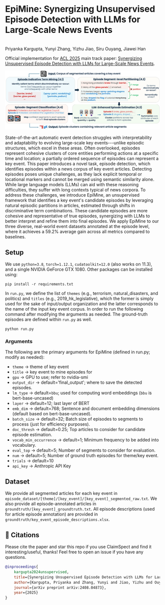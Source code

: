 # EpiMine: Synergizing Unsupervised Episode Detection with LLMs for Large-Scale News Events
<br>Priyanka Kargupta, Yunyi Zhang, Yizhu Jiao, Siru Ouyang, Jiawei Han</a>


Official implementation for [ACL 2025](https://2025.aclweb.org/) main track paper: [Synergizing Unsupervised Episode Detection with LLMs for Large-Scale News Events](https://arxiv.org/abs/2408.04873).

![Framework Diagram of EpiMine](https://github.com/pkargupta/epimine/blob/main/framework.png)

State-of-the-art automatic event detection struggles with interpretability and adaptability to evolving large-scale key events---unlike episodic structures, which excel in these areas. Often overlooked, episodes represent cohesive clusters of core entities performing actions at a specific time and location; a partially ordered sequence of episodes can represent a key event. This paper introduces a novel task, episode detection, which identifies episodes within a news corpus of key event articles. Detecting episodes poses unique challenges, as they lack explicit temporal or locational markers and cannot be merged using semantic similarity alone. While large language models (LLMs) can aid with these reasoning difficulties, they suffer with long contexts typical of news corpora. To address these challenges, we introduce EpiMine, an unsupervised framework that identifies a key event's candidate episodes by leveraging natural episodic partitions in articles, estimated through shifts in discriminative term combinations. These candidate episodes are more cohesive and representative of true episodes, synergizing with LLMs to better interpret and refine them into final episodes. We apply EpiMine to our three diverse, real-world event datasets annotated at the episode level, where it achieves a 59.2% average gain across all metrics compared to baselines.

## Setup
We use `python=3.8`, `torch=1.12.1`, `cudatoolkit=12.0` (also works on 11.3), and a single NVIDIA GeForce GTX 1080. Other packages can be installed using:
```
pip install -r requirements.txt
```

In `run.py`, we define the list of `themes` (e.g., terrorism, natural_disasters, and politics) and `titles` (e.g., 2019_hk_legislative), which the former is simply used for the sake of input/output organization and the latter corresponds to the name of the input key event corpus. In order to run the following command after modifying the arguments as needed. The ground-truth episodes are defined within `run.py` as well.

```
python run.py
```
### Arguments
The following are the primary arguments for EpiMine (defined in run.py; modify as needed):

- `theme` $\rightarrow$ theme of key event
- `title` $\rightarrow$ key event to mine episodes for
- `gpu` $\rightarrow$ GPU to use; refer to nvidia-smi
- `output_dir` $\rightarrow$ default='final_output'; where to save the detected episodes.
- `lm_type` $\rightarrow$ default=`bbu`; used for computing word embeddings (`bbu` is bert-base-uncased)
- `layer` $\rightarrow$ default=12; last layer of BERT 
- `emb_dim` $\rightarrow$ default=768; Sentence and document embedding dimensions (default based on bert-base-uncased).
- `batch_size` $\rightarrow$ default=32; Batch size of episodes to segments to process (just for efficiency purposes).
- `doc_thresh` $\rightarrow$ default=0.25; Top articles to consider for candidate episode estimation.
- `vocab_min_occurrence` $\rightarrow$ default=1; Minimum frequency to be added into vocabulary.
- `eval_top` $\rightarrow$ default=5; Number of segments to consider for evaluation.
- `num` $\rightarrow$ default=5; Number of ground truth episodes for theme/key event.
- `trials` $\rightarrow$ default=10
- `api_key` $\rightarrow$ Anthropic API Key

## Dataset
We provide all segmented articles for each key event in `episode_dataset/[theme]/[key_event]/[key_event]_segmented_raw.txt`. We also provide all episode-annotated articles in `groundtruth/[key_event]_groundtruth.txt`. All episode descriptions (used for article episode annotation) are provided in `groundtruth/key_event_episode_descriptions.xlsx`.


## 📖 Citations
Please cite the paper and star this repo if you use ClaimSpect and find it interesting/useful, thanks! Feel free to open an issue if you have any questions.

```bibtex
@inproceedings{
	kargupta2024unsupervised,
	title={Synergizing Unsupervised Episode Detection with LLMs for Large-Scale News Events},
	author={Kargupta, Priyanka and Zhang, Yunyi and Jiao, Yizhu and Ouyang, Siru and Han, Jiawei},
	journal={arXiv preprint arXiv:2408.04873},
	year={2025}
}
```